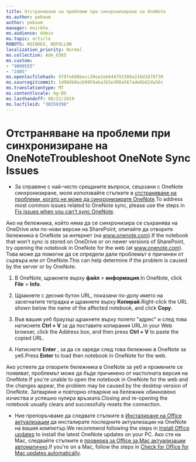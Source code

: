 ```yaml
---
title: Отстраняване на проблеми при синхронизиране на OneNote
ms.author: pebaum
author: pebaum
manager: mnirkhe
ms.audience: Admin
ms.topic: article
ROBOTS: NOINDEX, NOFOLLOW
localization_priority: Normal
ms.collection: Adm_O365
ms.custom:
- "9000555"
- "2405"
ms.openlocfilehash: 970fe688becc30ea1eb644793388a316d1878f30
ms.sourcegitcommit: 1d98db8acb9959aba3b5e308a567ade6b62da56c
ms.translationtype: MT
ms.contentlocale: bg-BG
ms.lasthandoff: 08/22/2019
ms.locfileid: "36559398"
---
```

# <a name="troubleshoot-onenote-sync-issues"></a><span data-ttu-id="6cd48-102">Отстраняване на проблеми при синхронизиране на OneNote</span><span class="sxs-lookup"><span data-stu-id="6cd48-102">Troubleshoot OneNote Sync Issues</span></span>

* <span data-ttu-id="6cd48-103">За справяне с най-често срещаните въпроси, свързани с OneNote синхронизиране, моля използвайте стъпките в [отстраняване на проблеми, когато не може да синхронизирате OneNote](https://support.office.com/article/Fix-issues-when-you-can-t-sync-OneNote-299495ef-66d1-448f-90c1-b785a6968d45).</span><span class="sxs-lookup"><span data-stu-id="6cd48-103">To address most common issues related to OneNote sync, please use the steps in [Fix issues when you can't sync OneNote](https://support.office.com/article/Fix-issues-when-you-can-t-sync-OneNote-299495ef-66d1-448f-90c1-b785a6968d45).</span></span>

<span data-ttu-id="6cd48-104">Ако на бележника, който няма да се синхронизира се съхранява на OneDrive или по-нови версии на SharePoint, опитайте да отворите бележника в OneNote за интернет (на www.onenote.com).</span><span class="sxs-lookup"><span data-stu-id="6cd48-104">If the notebook that won't sync is stored on OneDrive or on newer versions of SharePoint, try opening the notebook in OneNote for the web (at www.onenote.com).</span></span> <span data-ttu-id="6cd48-105">Това може да помогне да се определи дали проблемът е причинен от сървъра или от OneNote.</span><span class="sxs-lookup"><span data-stu-id="6cd48-105">This can help determine if the problem is caused by the server or by OneNote.</span></span>

1. <span data-ttu-id="6cd48-106">В OneNote, щракнете върху **файл** > **информация**.</span><span class="sxs-lookup"><span data-stu-id="6cd48-106">In OneNote, click **File** > **Info**.</span></span>

2. <span data-ttu-id="6cd48-107">Щракнете с десния бутон URL, показани по-долу името на засегнатите тетрадка и щракнете върху **Копирай**.</span><span class="sxs-lookup"><span data-stu-id="6cd48-107">Right-click the URL shown below the name of the affected notebook, and click **Copy**.</span></span>

3. <span data-ttu-id="6cd48-108">Във вашия уеб браузър щракнете върху полето "адрес" и след това натиснете **Ctrl + V** за да поставите копирания URL.</span><span class="sxs-lookup"><span data-stu-id="6cd48-108">In your Web browser, click the Address box, and then press **Ctrl + V** to paste the copied URL.</span></span>

4. <span data-ttu-id="6cd48-109">Натиснете **Enter** , за да се зареди след това бележник в OneNote за уеб.</span><span class="sxs-lookup"><span data-stu-id="6cd48-109">Press **Enter** to load then notebook in OneNote for the web.</span></span>

<span data-ttu-id="6cd48-110">Ако успеете да отворите бележника в OneNote за уеб и промените се появяват, проблемът може да бъде причинено от настолната версия на OneNote.</span><span class="sxs-lookup"><span data-stu-id="6cd48-110">If you're unable to open the notebook in OneNote for the web and the changes appear, the problem may be caused by the desktop version of OneNote.</span></span> <span data-ttu-id="6cd48-111">Затваряне и повторно отваряне на бележник обикновено изчиства и успешно нулира връзката.</span><span class="sxs-lookup"><span data-stu-id="6cd48-111">Closing and re-opening the notebook usually clears and successfully resets the connection.</span></span>

* <span data-ttu-id="6cd48-112">Ние препоръчваме да следвате стъпките в [Инсталиране на Office актуализации](https://support.office.com/article/Install-Office-updates-2ab296f3-7f03-43a2-8e50-46de917611c5) да инсталирате последните актуализации на OneNote на вашия компютър.</span><span class="sxs-lookup"><span data-stu-id="6cd48-112">We recommend following the steps in [Install Office updates](https://support.office.com/article/Install-Office-updates-2ab296f3-7f03-43a2-8e50-46de917611c5) to install the latest OneNote updates on your PC.</span></span> <span data-ttu-id="6cd48-113">Ако сте на Mac, следвайте стъпките в [проверка за Office за Mac актуализации автоматично](https://support.office.com/article/update-office-for-mac-automatically-bfd1e497-c24d-4754-92ab-910a4074d7c1).</span><span class="sxs-lookup"><span data-stu-id="6cd48-113">If you're on a Mac, follow the steps in [Check for Office for Mac updates automatically](https://support.office.com/article/update-office-for-mac-automatically-bfd1e497-c24d-4754-92ab-910a4074d7c1).</span></span>